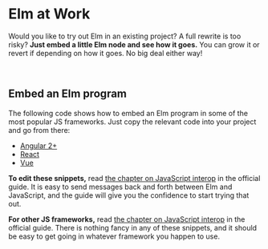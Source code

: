 # Elm at Work

Would you like to try out Elm in an existing project? A full rewrite is too risky? **Just embed a little Elm node and see how it goes.** You can grow it or revert if depending on how it goes. No big deal either way!

<br>

## Embed an Elm program

The following code shows how to embed an Elm program in some of the most popular JS frameworks. Just copy the relevant code into your project and go from there:

- [Angular 2+](angular.ts)
- [React](react.js)
- [Vue](vue.js)

**To edit these snippets,** read [the chapter on JavaScript interop](https://guide.elm-lang.org/interop/) in the official guide. It is easy to send messages back and forth between Elm and JavaScript, and the guide will give you the confidence to start trying that out.

**For other JS frameworks,** read [the chapter on JavaScript interop](https://guide.elm-lang.org/interop/) in the official guide. There is nothing fancy in any of these snippets, and it should be easy to get going in whatever framework you happen to use.

